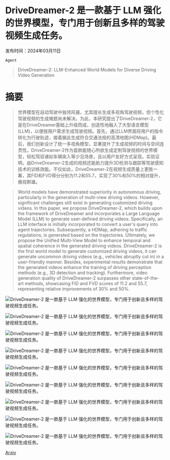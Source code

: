 # DriveDreamer-2 是一款基于 LLM 强化的世界模型，专门用于创新且多样的驾驶视频生成任务。

发布时间：2024年03月11日

`Agent`

> DriveDreamer-2: LLM-Enhanced World Models for Diverse Driving Video Generation

# 摘要

> 世界模型在自动驾驶中独领风骚，尤其擅长生成多视角驾驶视频，但个性化驾驶视频的生成难题尚未解决。为此，本研究提出了DriveDreamer-2，它是在DriveDreamer基础上升级而成，创造性地融入了大型语言模型(LLM)，以便按用户需求生成驾驶视频。首先，通过LLM界面将用户的指令转化为行驶轨迹，接着据此生成符合交通法规的高清地图(HDMap)。最后，我们创新设计了统一多视角模型，显著提升了生成视频的时间与空间连贯性。DriveDreamer-2作为首款能随心所欲生成定制驾驶视频的世界模型，轻松驾驭诸如车辆突入等少见场景，且以用户友好方式呈现。实验证明，由DriveDreamer-2生成的视频还能助力提升3D检测与跟踪等驾驶感知技术的训练效能。不仅如此，DriveDreamer-2在视频生成质量上更胜一筹，其FID和FVD得分分别为11.2和55.7，实现了30%和50%的相对提升，傲视群雄。

> World models have demonstrated superiority in autonomous driving, particularly in the generation of multi-view driving videos. However, significant challenges still exist in generating customized driving videos. In this paper, we propose DriveDreamer-2, which builds upon the framework of DriveDreamer and incorporates a Large Language Model (LLM) to generate user-defined driving videos. Specifically, an LLM interface is initially incorporated to convert a user's query into agent trajectories. Subsequently, a HDMap, adhering to traffic regulations, is generated based on the trajectories. Ultimately, we propose the Unified Multi-View Model to enhance temporal and spatial coherence in the generated driving videos. DriveDreamer-2 is the first world model to generate customized driving videos, it can generate uncommon driving videos (e.g., vehicles abruptly cut in) in a user-friendly manner. Besides, experimental results demonstrate that the generated videos enhance the training of driving perception methods (e.g., 3D detection and tracking). Furthermore, video generation quality of DriveDreamer-2 surpasses other state-of-the-art methods, showcasing FID and FVD scores of 11.2 and 55.7, representing relative improvements of 30% and 50%.

![DriveDreamer-2 是一款基于 LLM 强化的世界模型，专门用于创新且多样的驾驶视频生成任务。](../../../paper_images/2403.06845/x1.png)

![DriveDreamer-2 是一款基于 LLM 强化的世界模型，专门用于创新且多样的驾驶视频生成任务。](../../../paper_images/2403.06845/x2.png)

![DriveDreamer-2 是一款基于 LLM 强化的世界模型，专门用于创新且多样的驾驶视频生成任务。](../../../paper_images/2403.06845/x3.png)

![DriveDreamer-2 是一款基于 LLM 强化的世界模型，专门用于创新且多样的驾驶视频生成任务。](../../../paper_images/2403.06845/x4.png)

![DriveDreamer-2 是一款基于 LLM 强化的世界模型，专门用于创新且多样的驾驶视频生成任务。](../../../paper_images/2403.06845/x5.png)

![DriveDreamer-2 是一款基于 LLM 强化的世界模型，专门用于创新且多样的驾驶视频生成任务。](../../../paper_images/2403.06845/x6.png)

![DriveDreamer-2 是一款基于 LLM 强化的世界模型，专门用于创新且多样的驾驶视频生成任务。](../../../paper_images/2403.06845/x7.png)

![DriveDreamer-2 是一款基于 LLM 强化的世界模型，专门用于创新且多样的驾驶视频生成任务。](../../../paper_images/2403.06845/x8.png)

![DriveDreamer-2 是一款基于 LLM 强化的世界模型，专门用于创新且多样的驾驶视频生成任务。](../../../paper_images/2403.06845/x9.png)

[Arxiv](https://arxiv.org/abs/2403.06845)